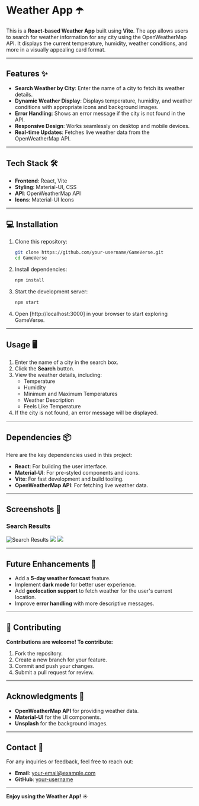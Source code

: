 # Weather App ☂️

This is a **React-based Weather App** built using **Vite**. The app allows users to search for weather information for any city using the OpenWeatherMap API. It displays the current temperature, humidity, weather conditions, and more in a visually appealing card format.

---

## Features ✨

- **Search Weather by City**: Enter the name of a city to fetch its weather details.
- **Dynamic Weather Display**: Displays temperature, humidity, and weather conditions with appropriate icons and background images.
- **Error Handling**: Shows an error message if the city is not found in the API.
- **Responsive Design**: Works seamlessly on desktop and mobile devices.
- **Real-time Updates**: Fetches live weather data from the OpenWeatherMap API.

---

## Tech Stack 🛠️

- **Frontend**: React, Vite
- **Styling**: Material-UI, CSS
- **API**: OpenWeatherMap API
- **Icons**: Material-UI Icons

---

## 💻 **Installation**  

1. Clone this repository:  
   ```bash
   git clone https://github.com/your-username/GameVerse.git
   cd GameVerse
2. Install dependencies:
    ```bash
    npm install
3.  Start the development server:
    ```bash
    npm start
4. Open [http://localhost:3000] in your browser to start exploring GameVerse.

---

## Usage 🖥️

1. Enter the name of a city in the search box.
2. Click the **Search** button.
3. View the weather details, including:
   - Temperature
   - Humidity
   - Minimum and Maximum Temperatures
   - Weather Description
   - Feels Like Temperature
4. If the city is not found, an error message will be displayed.

---

## Dependencies 📦

Here are the key dependencies used in this project:

- **React**: For building the user interface.
- **Material-UI**: For pre-styled components and icons.
- **Vite**: For fast development and build tooling.
- **OpenWeatherMap API**: For fetching live weather data.

---

## Screenshots 📸

### Search Results
![Search Results](./src/assets/Screenshot%20(1).png)
![](./src/assets/Screenshot%20(2).png)
![](./src/assets/Screenshot%20(3).png)

---

## Future Enhancements 🚀

- Add a **5-day weather forecast** feature.
- Implement **dark mode** for better user experience.
- Add **geolocation support** to fetch weather for the user's current location.
- Improve **error handling** with more descriptive messages.

---

## 🤝 Contributing
**Contributions are welcome! To contribute:**

1. Fork the repository.
2. Create a new branch for your feature.
3. Commit and push your changes.
4. Submit a pull request for review.
---

## Acknowledgments 🙌

- **OpenWeatherMap API** for providing weather data.
- **Material-UI** for the UI components.
- **Unsplash** for the background images.

---

## Contact 📧

For any inquiries or feedback, feel free to reach out:

- **Email**: [your-email@example.com](mailto:your-email@example.com)
- **GitHub**: [your-username](https://github.com/your-username)

---

**Enjoy using the Weather App! ☀️**
